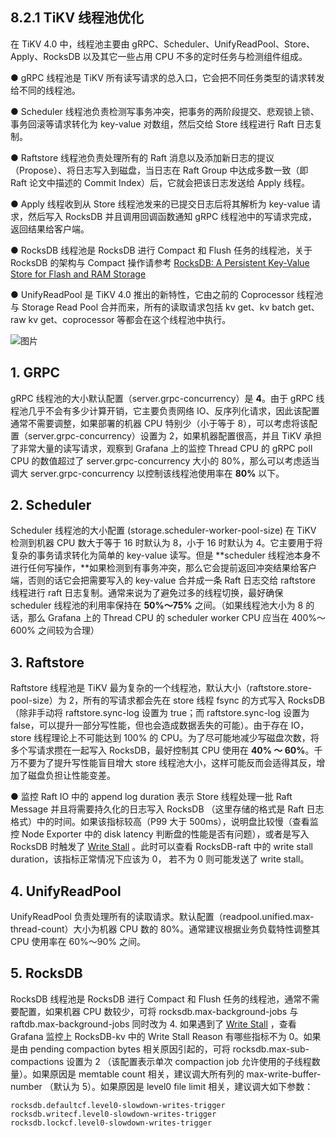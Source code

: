 ## 8.2.1 TiKV 线程池优化
在 TiKV 4.0 中，线程池主要由 gRPC、Scheduler、UnifyReadPool、Store、Apply、RocksDB 以及其它一些占用 CPU 不多的定时任务与检测组件组成。

●     gRPC 线程池是 TiKV 所有读写请求的总入口，它会把不同任务类型的请求转发给不同的线程池。 

●     Scheduler 线程池负责检测写事务冲突，把事务的两阶段提交、悲观锁上锁、事务回滚等请求转化为 key-value 对数组，然后交给 Store 线程进行 Raft 日志复制。

●     Raftstore 线程池负责处理所有的 Raft 消息以及添加新日志的提议（Propose）、将日志写入到磁盘，当日志在 Raft Group 中达成多数一致（即 Raft 论文中描述的 Commit Index）后，它就会把该日志发送给 Apply 线程。

●     Apply 线程收到从 Store 线程池发来的已提交日志后将其解析为 key-value 请求，然后写入 RocksDB 并且调用回调函数通知 gRPC 线程池中的写请求完成，返回结果给客户端。

●     RocksDB 线程池是 RocksDB 进行 Compact 和 Flush 任务的线程池，关于 RocksDB 的架构与 Compact 操作请参考 [RocksDB: A Persistent Key-Value Store for Flash and RAM Storage](https://github.com/facebook/rocksdb)

●     UnifyReadPool 是 TiKV 4.0 推出的新特性，它由之前的 Coprocessor 线程池与 Storage Read Pool 合并而来，所有的读取请求包括 kv get、kv batch get、raw kv get、coprocessor 等都会在这个线程池中执行。

![图片](/res/session4/chapter8/tikv-config-optimize/tikv_thread_pool.png)

## 1. GRPC
gRPC 线程池的大小默认配置（server.grpc-concurrency）是 **4**。由于 gRPC 线程池几乎不会有多少计算开销，它主要负责网络 IO、反序列化请求，因此该配置通常不需要调整，如果部署的机器 CPU 特别少（小于等于 8），可以考虑将该配置（server.grpc-concurrency）设置为 2，如果机器配置很高，并且 TiKV 承担了非常大量的读写请求，观察到 Grafana 上的监控 Thread CPU 的 gRPC poll CPU 的数值超过了 server.grpc-concurrency 大小的 80%，那么可以考虑适当调大  server.grpc-concurrency 以控制该线程池使用率在 **80%** 以下。

 

## 2. Scheduler
Scheduler 线程池的大小配置  (storage.scheduler-worker-pool-size) 在 TiKV 检测到机器 CPU 数大于等于 16 时默认为 8，小于 16 时默认为 4。它主要用于将复杂的事务请求转化为简单的 key-value 读写。但是 **scheduler 线程池本身不进行任何写操作，**如果检测到有事务冲突，那么它会提前返回冲突结果给客户端，否则的话它会把需要写入的 key-value 合并成一条 Raft 日志交给 raftstore 线程进行 raft 日志复制。通常来说为了避免过多的线程切换，最好确保 scheduler 线程池的利用率保持在 **50%～75%** 之间。（如果线程池大小为 8 的话，那么 Grafana 上的 Thread CPU 的 scheduler worker CPU 应当在 400%～600% 之间较为合理）

 

## 3. Raftstore
Raftstore 线程池是 TiKV 最为复杂的一个线程池，默认大小（raftstore.store-pool-size）为 2，所有的写请求都会先在 store 线程 fsync 的方式写入 RocksDB （除非手动将 raftstore.sync-log 设置为 true；而 raftstore.sync-log 设置为 false，可以提升一部分写性能，但也会造成数据丢失的可能）。由于存在 IO，store 线程理论上不可能达到 100% 的 CPU。为了尽可能地减少写磁盘次数，将多个写请求攒在一起写入 RocksDB，最好控制其 CPU 使用在 **40% ～ 60%**。千万不要为了提升写性能盲目增大 store 线程池大小，这样可能反而会适得其反，增加了磁盘负担让性能变差。

●     监控 Raft IO 中的 append log duration 表示 Store 线程处理一批 Raft Message 并且将需要持久化的日志写入 RocksDB （这里存储的格式是 Raft 日志格式）中的时间。如果该指标较高（P99 大于 500ms），说明盘比较慢（查看监控 Node Exporter 中的 disk latency 判断盘的性能是否有问题），或者是写入 RocksDB 时触发了 [Write Stall](https://github.com/facebook/rocksdb/wiki/Write-Stalls) 。此时可以查看 RocksDB-raft 中的 write stall duration，该指标正常情况下应该为 0， 若不为 0 则可能发送了 write stall。

 

## 4. UnifyReadPool
UnifyReadPool 负责处理所有的读取请求。默认配置（readpool.unified.max-thread-count）大小为机器 CPU 数的 80%。通常建议根据业务负载特性调整其 CPU 使用率在 60%～90% 之间。

 

## 5. RocksDB
RocksDB 线程池是 RocksDB 进行 Compact 和 Flush 任务的线程池，通常不需要配置，如果机器 CPU 数较少，可将 rocksdb.max-background-jobs 与 raftdb.max-background-jobs 同时改为 4. 如果遇到了 [Write Stall](https://github.com/facebook/rocksdb/wiki/Write-Stalls) ，查看 Grafana 监控上 RocksDB-kv 中的 Write Stall Reason 有哪些指标不为 0。如果是由 pending compaction bytes 相关原因引起的，可将 rocksdb.max-sub-compactions 设置为 2 （该配置表示单次 compaction job 允许使用的子线程数量）。如果原因是 memtable count 相关，建议调大所有列的 max-write-buffer-number （默认为 5）。如果原因是 level0 file limit 相关，建议调大如下参数：

```
rocksdb.defaultcf.level0-slowdown-writes-trigger
rocksdb.writecf.level0-slowdown-writes-trigger
rocksdb.lockcf.level0-slowdown-writes-trigger
```
 
